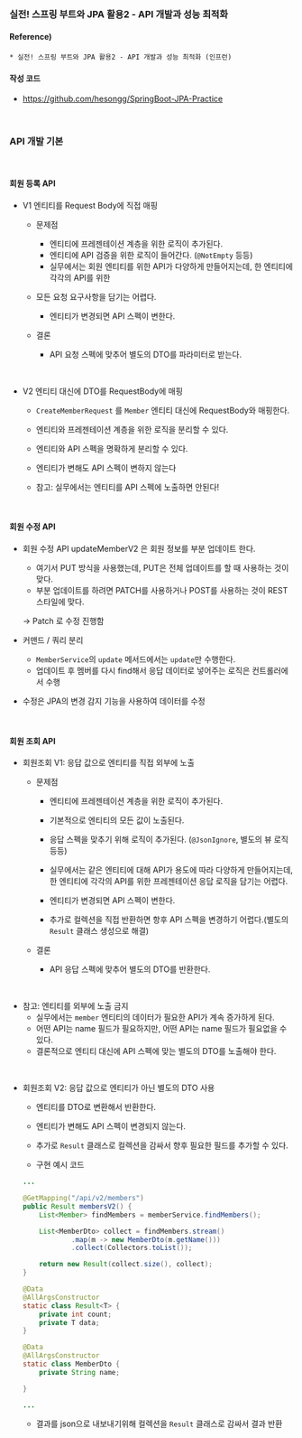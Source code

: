 ### 실전! 스프링 부트와 JPA 활용2 - API 개발과 성능 최적화

#### Reference) 
	* 실전! 스프링 부트와 JPA 활용2 - API 개발과 성능 최적화 (인프런)

#### 작성 코드
- https://github.com/hesongg/SpringBoot-JPA-Practice

<br>

### API 개발 기본

<br>

#### 회원 등록 API


- V1 엔티티를 Request Body에 직접 매핑
	- 문제점
		- 엔티티에 프레젠테이션 계층을 위한 로직이 추가된다.
		- 엔티티에 API 검증을 위한 로직이 들어간다. (```@NotEmpty``` 등등)
		- 실무에서는 회원 엔티티를 위한 API가 다양하게 만들어지는데, 한 엔티티에 각각의 API를 위한
	
	- 모든 요청 요구사항을 담기는 어렵다.
		- 엔티티가 변경되면 API 스펙이 변한다.
	
	- 결론
		- API 요청 스펙에 맞추어 별도의 DTO를 파라미터로 받는다.

<br>

- V2 엔티티 대신에 DTO를 RequestBody에 매핑
	- ```CreateMemberRequest``` 를 ```Member``` 엔티티 대신에 RequestBody와 매핑한다.
	- 엔티티와 프레젠테이션 계층을 위한 로직을 분리할 수 있다.
	- 엔티티와 API 스펙을 명확하게 분리할 수 있다.
	- 엔티티가 변해도 API 스펙이 변하지 않는다
	
	- 참고: 실무에서는 엔티티를 API 스펙에 노출하면 안된다!

<br>

#### 회원 수정 API

- 회원 수정 API updateMemberV2 은 회원 정보를 부분 업데이트 한다. 
	- 여기서 PUT 방식을 사용했는데, PUT은 전체 업데이트를 할 때 사용하는 것이 맞다. 
	- 부분 업데이트를 하려면 PATCH를 사용하거나 POST를 사용하는 것이 REST 스타일에 맞다.

	-> Patch 로 수정 진행함
	
- 커맨드 / 쿼리 분리
	- ```MemberService```의 ```update``` 메서드에서는 ```update```만 수행한다.
	- 업데이트 후 멤버를 다시 find해서 응답 데이터로 넣어주는 로직은 컨트롤러에서 수행

- 수정은 JPA의 변경 감지 기능을 사용하여 데이터를 수정

<br>

#### 회원 조회 API

- 회원조회 V1: 응답 값으로 엔티티를 직접 외부에 노출
    - 문제점
        - 엔티티에 프레젠테이션 계층을 위한 로직이 추가된다.

        - 기본적으로 엔티티의 모든 값이 노출된다.

        - 응답 스펙을 맞추기 위해 로직이 추가된다. (```@JsonIgnore```, 별도의 뷰 로직 등등)

        - 실무에서는 같은 엔티티에 대해 API가 용도에 따라 다양하게 만들어지는데, 
            한 엔티티에 각각의 API를 위한 프레젠테이션 응답 로직을 담기는 어렵다.

        - 엔티티가 변경되면 API 스펙이 변한다.

        - 추가로 컬렉션을 직접 반환하면 항후 API 스펙을 변경하기 어렵다.(별도의 ```Result``` 클래스 생성으로 해결)

    - 결론
        - API 응답 스펙에 맞추어 별도의 DTO를 반환한다.

<br>

- 참고: 엔티티를 외부에 노출 금지
	- 실무에서는 ```member``` 엔티티의 데이터가 필요한 API가 계속 증가하게 된다. 
	- 어떤 API는 name 필드가 필요하지만, 어떤 API는 name 필드가 필요없을 수 있다. 
	- 결론적으로 엔티티 대신에 API 스펙에 맞는 별도의 DTO를 노출해야 한다.
	
<br>

- 회원조회 V2: 응답 값으로 엔티티가 아닌 별도의 DTO 사용
	- 엔티티를 DTO로 변환해서 반환한다.
	- 엔티티가 변해도 API 스펙이 변경되지 않는다.
	- 추가로 ```Result``` 클래스로 컬렉션을 감싸서 향후 필요한 필드를 추가할 수 있다.
	
	- 구현 예시 코드
	
	```java
	...
	
	@GetMapping("/api/v2/members")
    public Result membersV2() {
        List<Member> findMembers = memberService.findMembers();

        List<MemberDto> collect = findMembers.stream()
                .map(m -> new MemberDto(m.getName()))
                .collect(Collectors.toList());

        return new Result(collect.size(), collect);
    }

    @Data
    @AllArgsConstructor
    static class Result<T> {
        private int count;
        private T data;
    }

    @Data
    @AllArgsConstructor
    static class MemberDto {
        private String name;

    }	
	
	...
	```
	
	- 결과를 json으로 내보내기위해 컬렉션을 ```Result``` 클래스로 감싸서 결과 반환
